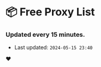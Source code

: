 # :package: Free Proxy List
### Updated every 15 minutes.

- Last updated: `2024-05-15 23:40`

:heart:
